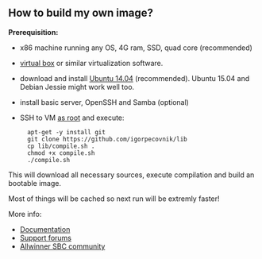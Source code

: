 ## How to build my own image? ##

**Prerequisition:**

- x86 machine running any OS, 4G ram, SSD, quad core (recommended)
- [virtual box](https://www.virtualbox.org/wiki/Downloads) or similar virtualization software.
- download and install [Ubuntu 14.04](http://archive.ubuntu.com/ubuntu/dists/trusty-updates/main/installer-amd64/current/images/netboot/mini.iso) (recommended). Ubuntu 15.04 and Debian Jessie might work well too.
- install basic server, OpenSSH and Samba (optional)
- SSH to VM [as root](http://askubuntu.com/questions/469143/how-to-enable-ssh-root-access-on-ubuntu-14-04) and execute:


		apt-get -y install git
		git clone https://github.com/igorpecovnik/lib
		cp lib/compile.sh .
		chmod +x compile.sh
		./compile.sh


This will download all necessary sources, execute compilation and build an bootable image.

Most of things will be cached so next run will be extremly faster!

More info:

- [Documentation](http://www.armbian.com/documentation/)
- [Support forums](http://forum.armbian.com/ "Armbian support forum")
- [Allwinner SBC community](https://linux-sunxi.org/)
